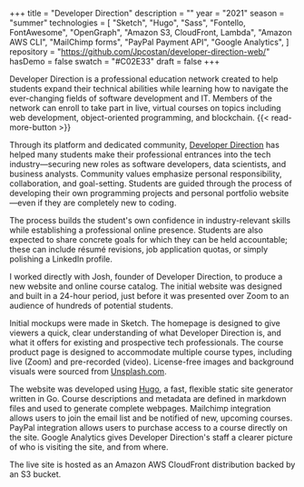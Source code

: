 +++
title = "Developer Direction"
description = ""
year = "2021"
season = "summer"
technologies = [
	"Sketch",
	"Hugo",
	"Sass",
	"Fontello, FontAwesome",
	"OpenGraph",
	"Amazon S3, CloudFront, Lambda",
	"Amazon AWS CLI",
	"MailChimp forms",
	"PayPal Payment API",
	"Google Analytics",
]
repository = "https://github.com/Jpcostan/developer-direction-web/"
hasDemo = false
swatch = "#C02E33"
draft = false
+++

Developer Direction is a professional education network created to help students expand their technical abilities while learning how to navigate the ever-changing fields of software development and IT. Members of the network can enroll to take part in live, virtual courses on topics including web development, object-oriented programming, and blockchain. {{< read-more-button >}}

Through its platform and dedicated community, [Developer Direction](https://www.developerdirection.com) has helped many students make their professional entrances into the tech industry—securing new roles as software developers, data scientists, and business analysts. Community values emphasize personal responsibility, collaboration, and goal-setting. Students are guided through the process of developing their own programming projects and personal portfolio website—even if they are completely new to coding.

The process builds the student's own confidence in industry-relevant skills while establishing a professional online presence. Students are also expected to share concrete goals for which they can be held accountable; these can include résumé revisions, job application quotas, or simply polishing a LinkedIn profile.

I worked directly with Josh, founder of Developer Direction, to produce a new website and online course catalog. The initial website was designed and built in a 24-hour period, just before it was presented over Zoom to an audience of hundreds of potential students.

Initial mockups were made in Sketch. The homepage is designed to give viewers a quick, clear understanding of what Developer Direction is, and what it offers for existing and prospective tech professionals. The course product page is designed to accommodate multiple course types, including live (Zoom) and pre-recorded (video). License-free images and background visuals were sourced from [Unsplash.com](https://unsplash.com).

The website was developed using [Hugo](https://gohugo.io), a fast, flexible static site generator written in Go. Course descriptions and metadata are defined in markdown files and used to generate complete webpages. Mailchimp integration allows users to join the email list and be notified of new, upcoming courses. PayPal integration allows users to purchase access to a course directly on the site. Google Analytics gives Developer Direction's staff a clearer picture of who is visiting the site, and from where.

The live site is hosted as an Amazon AWS CloudFront distribution backed by an S3 bucket.
